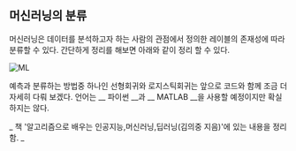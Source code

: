 ## 머신러닝의 분류

머신러닝은 데이터를 분석하고자 하는 사람의 관점에서 정의한 레이블의 존재성에 따라 분류할 수 있다. 간단하게 정리를 해보면 아래와 같이 정리 할 수 있다.

![ML](https://images2.imgbox.com/3d/9a/QLfUNKdl_o.png)

예측과 분류하는 방법중 하나인 선형회귀와 로지스틱회귀는 앞으로 코드와 함께 조금 더 자세히 다뤄 보겠다. 언어는 __ 파이썬 __과 __ MATLAB __을 사용할 예정이지만 확실하지는 않다.

_ 책 '알고리즘으로 배우는 인공지능,머신러닝,딥러닝(김의중 지음)'에 있는 내용을 정리함. _
